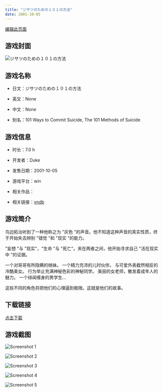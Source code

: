```yaml
---
title: "ジサツのための１０１の方法"
date: 2001-10-05
---
```

[编辑此页面](https://github.com/ACG-3/ADV3-source/blob/main/source/_posts/games/%E3%82%B8%E3%82%B5%E3%83%84%E3%81%AE%E3%81%9F%E3%82%81%E3%81%AE%EF%BC%91%EF%BC%90%EF%BC%91%E3%81%AE%E6%96%B9%E6%B3%95.md)

## 游戏封面

![ジサツのための１０１の方法](https%3A//pan.timero.xyz/onedrive/img_lib_001/%E3%82%B8%E3%82%B5%E3%83%84%E3%81%AE%E3%81%9F%E3%82%81%E3%81%AE%EF%BC%91%EF%BC%90%EF%BC%91%E3%81%AE%E6%96%B9%E6%B3%95_cover.avif)


## 游戏名称

- 日文：ジサツのための１０１の方法
- 英文：None
- 中文：None

- 别名：101 Ways to Commit Suicide, The 101 Methods of Suicide


## 游戏信息

- 时长：7.0 h
- 开发者：Duke
- 发售日期：2001-10-05
- 游戏平台：win
- 相关作品：

- 相关链接：[vndb](https://vndb.org/v6475)


## 游戏简介

鸟边拓治听到了一种他称之为 "灰色 "的声音。他不知道这种声音的真实性质，终于开始失去辨别 "错觉 "和 "现实 "的能力。

"妄想 "与 "现实"，"生命 "与 "死亡"。夹在两者之间，他开始寻求自己 "活在现实中 "的证据。

一个对哥哥有所隐瞒的继妹。
一个精力充沛的儿时伙伴。
与可爱外表截然相反的冷酷美女。
行为举止充满神秘色彩的神秘同学。
美丽的女老师，散发着成年人的魅力。
一个绯闻缠身的男学生...

这些不同的角色将把他们的心理逼到极限。这就是他们的故事。




## 下载链接

[点击下载](https://pan.timero.xyz/onedrive/adv_lib_001/%E3%82%B8%E3%82%B5%E3%83%84%E3%81%AE%E3%81%9F%E3%82%81%E3%81%AE%EF%BC%91%EF%BC%90%EF%BC%91%E3%81%AE%E6%96%B9%E6%B3%95)


## 游戏截图


![Screenshot 1](https%3A//pan.timero.xyz/onedrive/img_lib_001/%E3%82%B8%E3%82%B5%E3%83%84%E3%81%AE%E3%81%9F%E3%82%81%E3%81%AE%EF%BC%91%EF%BC%90%EF%BC%91%E3%81%AE%E6%96%B9%E6%B3%95_Screenshot_1.avif)

![Screenshot 2](https%3A//pan.timero.xyz/onedrive/img_lib_001/%E3%82%B8%E3%82%B5%E3%83%84%E3%81%AE%E3%81%9F%E3%82%81%E3%81%AE%EF%BC%91%EF%BC%90%EF%BC%91%E3%81%AE%E6%96%B9%E6%B3%95_Screenshot_2.avif)

![Screenshot 3](https%3A//pan.timero.xyz/onedrive/img_lib_001/%E3%82%B8%E3%82%B5%E3%83%84%E3%81%AE%E3%81%9F%E3%82%81%E3%81%AE%EF%BC%91%EF%BC%90%EF%BC%91%E3%81%AE%E6%96%B9%E6%B3%95_Screenshot_3.avif)

![Screenshot 4](https%3A//pan.timero.xyz/onedrive/img_lib_001/%E3%82%B8%E3%82%B5%E3%83%84%E3%81%AE%E3%81%9F%E3%82%81%E3%81%AE%EF%BC%91%EF%BC%90%EF%BC%91%E3%81%AE%E6%96%B9%E6%B3%95_Screenshot_4.avif)

![Screenshot 5](https%3A//pan.timero.xyz/onedrive/img_lib_001/%E3%82%B8%E3%82%B5%E3%83%84%E3%81%AE%E3%81%9F%E3%82%81%E3%81%AE%EF%BC%91%EF%BC%90%EF%BC%91%E3%81%AE%E6%96%B9%E6%B3%95_Screenshot_5.avif)

